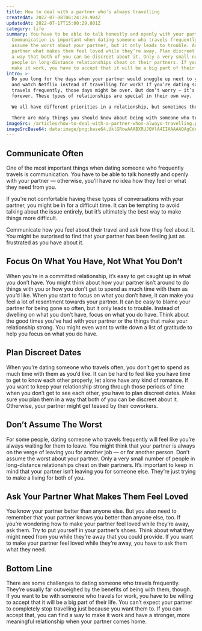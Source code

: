 ```yaml
---
title: How to deal with a partner who's always travelling
createdAt: 2022-07-08T06:24:20.904Z
updatedAt: 2022-07-17T15:00:29.801Z
category: life
summary: You have to be able to talk honestly and openly with your partner.
  Communication is important when dating someone who travels frequently. Don’t
  assume the worst about your partner, but it only leads to trouble. Ask your
  partner what makes them feel loved while they’re away. Plan discreet dates in
  a way that both of you can be discreet about it. Only a very small number of
  people in long-distance relationships cheat on their partners. If you want to
  make it work, you have to accept that it will be a big part of their life.
intro: >-
  Do you long for the days when your partner would snuggle up next to you
  and watch Netflix instead of travelling for work? If you’re dating someone who
  travels frequently, those days might be over. But don’t worry — it’s not over
  forever. These types of relationships are special in their own way. 

  We all have different priorities in a relationship, but sometimes those differences can put strain on your partnership. When one partner is always traveling for work, there will be some challenges. You have to figure out ways to keep the romance alive, even in difficult circumstances. 

  There are many things you should know about being with someone who travels a lot for work. Here are some tips to help you get past the difficulties and stay positive about your relationship as a whole.
imageSrc: /articles/how-to-deal-with-a-partner-whos-always-travelling.png
imageSrcBase64: data:image/png;base64,UklGRowAAABXRUJQVlA4IIAAAAAQAgCdASoKAAoAAUAmJbACdAEVc/et4GiAAM4/o2bc7kUX0zxVUdv8hs08aWdZtfZFFfbGzI2VbR+jFM/vP72P9HfsaH8OA12HUcAWLFdrhl2Fr19kn8QEPZhrB93q9v5MOv9jRH5/4//EBPbf8e6H7//xPKEIoZsL39jf1UAAAA==
---
```


## Communicate Often

One of the most important things when dating someone who frequently travels is communication. You have to be able to talk honestly and openly with your partner — otherwise, you’ll have no idea how they feel or what they need from you.

If you’re not comfortable having these types of conversations with your partner, you might be in for a difficult time. It can be tempting to avoid talking about the issue entirely, but it’s ultimately the best way to make things more difficult.

Communicate how you feel about their travel and ask how they feel about it. You might be surprised to find that your partner has been feeling just as frustrated as you have about it.

## Focus On What You Have, Not What You Don’t

When you’re in a committed relationship, it’s easy to get caught up in what you don’t have. You might think about how your partner isn’t around to do things with you or how you don’t get to spend as much time with them as you’d like.
When you start to focus on what you don’t have, it can make you feel a lot of resentment towards your partner. It can be easy to blame your partner for being gone so often, but it only leads to trouble.
Instead of dwelling on what you don’t have, focus on what you do have. Think about the good times you’ve had with your partner or the things that make your relationship strong. You might even want to write down a list of gratitude to help you focus on what you do have.

## Plan Discreet Dates

When you’re dating someone who travels often, you don’t get to spend as much time with them as you’d like. It can be hard to feel like you have time to get to know each other properly, let alone have any kind of romance.
If you want to keep your relationship strong through those periods of time when you don’t get to see each other, you have to plan discreet dates. Make sure you plan them in a way that both of you can be discreet about it. Otherwise, your partner might get teased by their coworkers.

## Don’t Assume The Worst

For some people, dating someone who travels frequently will feel like you’re always waiting for them to leave. You might think that your partner is always on the verge of leaving you for another job — or for another person.
Don’t assume the worst about your partner. Only a very small number of people in long-distance relationships cheat on their partners.
It’s important to keep in mind that your partner isn’t leaving you for someone else. They’re just trying to make a living for both of you.

## Ask Your Partner What Makes Them Feel Loved

You know your partner better than anyone else. But you also need to remember that your partner knows you better than anyone else, too. If you’re wondering how to make your partner feel loved while they’re away, ask them.
Try to put yourself in your partner’s shoes. Think about what they might need from you while they’re away that you could provide.
If you want to make your partner feel loved while they’re away, you have to ask them what they need.

## Bottom Line

There are some challenges to dating someone who travels frequently. They’re usually far outweighed by the benefits of being with them, though.
If you want to be with someone who travels for work, you have to be willing to accept that it will be a big part of their life. You can’t expect your partner to completely stop travelling just because you want them to.
If you can accept that, you can find a way to make it work and have a stronger, more meaningful relationship when your partner comes home.
